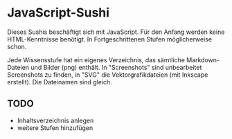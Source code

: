 # JavaScript-Sushi

Dieses Sushis beschäftigt sich mit JavaScript. Für den Anfang werden keine HTML-Kenntnisse benötigt. In Fortgeschrittenen Stufen möglicherweise schon.

Jede Wissensstufe hat ein eigenes Verzeichnis, das sämtliche Markdown-Dateien und Bilder (png) enthält. In "Screenshots" sind unbearbeitet Screenshots zu finden, in "SVG" die Vektorgrafikdateien (mit Inkscape erstellt). Die Dateinamen sind gleich.

## TODO

- Inhaltsverzeichnis anlegen
- weitere Stufen hinzufügen
